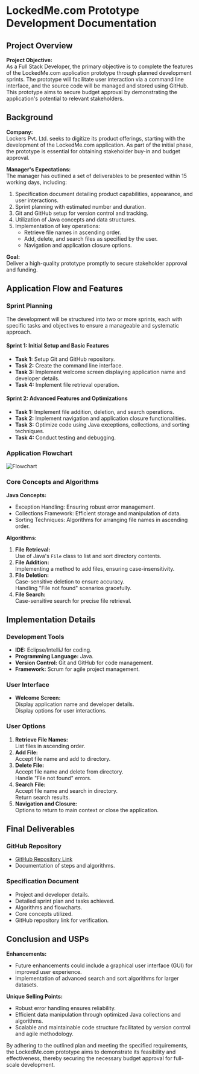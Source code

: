 # LockedMe.com Prototype Development Documentation

## Project Overview

**Project Objective:**  
As a Full Stack Developer, the primary objective is to complete the features of the LockedMe.com application prototype through planned development sprints. The prototype will facilitate user interaction via a command line interface, and the source code will be managed and stored using GitHub. This prototype aims to secure budget approval by demonstrating the application's potential to relevant stakeholders.

## Background

**Company:**  
Lockers Pvt. Ltd. seeks to digitize its product offerings, starting with the development of the LockedMe.com application. As part of the initial phase, the prototype is essential for obtaining stakeholder buy-in and budget approval.

**Manager's Expectations:**  
The manager has outlined a set of deliverables to be presented within 15 working days, including:
1. Specification document detailing product capabilities, appearance, and user interactions.
2. Sprint planning with estimated number and duration.
3. Git and GitHub setup for version control and tracking.
4. Utilization of Java concepts and data structures.
5. Implementation of key operations:
   - Retrieve file names in ascending order.
   - Add, delete, and search files as specified by the user.
   - Navigation and application closure options.

**Goal:**  
Deliver a high-quality prototype promptly to secure stakeholder approval and funding.

## Application Flow and Features

### Sprint Planning

The development will be structured into two or more sprints, each with specific tasks and objectives to ensure a manageable and systematic approach.

#### Sprint 1: Initial Setup and Basic Features
- **Task 1:** Setup Git and GitHub repository.
- **Task 2:** Create the command line interface.
- **Task 3:** Implement welcome screen displaying application name and developer details.
- **Task 4:** Implement file retrieval operation.

#### Sprint 2: Advanced Features and Optimizations
- **Task 1:** Implement file addition, deletion, and search operations.
- **Task 2:** Implement navigation and application closure functionalities.
- **Task 3:** Optimize code using Java exceptions, collections, and sorting techniques.
- **Task 4:** Conduct testing and debugging.

### Application Flowchart
![Flowchart](flowchart.png)

### Core Concepts and Algorithms

**Java Concepts:**
- Exception Handling: Ensuring robust error management.
- Collections Framework: Efficient storage and manipulation of data.
- Sorting Techniques: Algorithms for arranging file names in ascending order.

**Algorithms:**
1. **File Retrieval:**  
   Use of Java's `File` class to list and sort directory contents.
2. **File Addition:**  
   Implementing a method to add files, ensuring case-insensitivity.
3. **File Deletion:**  
   Case-sensitive deletion to ensure accuracy.  
   Handling "File not found" scenarios gracefully.
4. **File Search:**  
   Case-sensitive search for precise file retrieval.

## Implementation Details

### Development Tools
- **IDE:** Eclipse/IntelliJ for coding.
- **Programming Language:** Java.
- **Version Control:** Git and GitHub for code management.
- **Framework:** Scrum for agile project management.

### User Interface
- **Welcome Screen:**  
  Display application name and developer details.  
  Display options for user interactions.

### User Options
1. **Retrieve File Names:**  
   List files in ascending order.
2. **Add File:**  
   Accept file name and add to directory.
3. **Delete File:**  
   Accept file name and delete from directory.  
   Handle "File not found" errors.
4. **Search File:**  
   Accept file name and search in directory.  
   Return search results.
5. **Navigation and Closure:**  
   Options to return to main context or close the application.

## Final Deliverables

### GitHub Repository
- [GitHub Repository Link](#)
- Documentation of steps and algorithms.

### Specification Document
- Project and developer details.
- Detailed sprint plan and tasks achieved.
- Algorithms and flowcharts.
- Core concepts utilized.
- GitHub repository link for verification.

## Conclusion and USPs

**Enhancements:**  
- Future enhancements could include a graphical user interface (GUI) for improved user experience.
- Implementation of advanced search and sort algorithms for larger datasets.

**Unique Selling Points:**  
- Robust error handling ensures reliability.
- Efficient data manipulation through optimized Java collections and algorithms.
- Scalable and maintainable code structure facilitated by version control and agile methodology.

By adhering to the outlined plan and meeting the specified requirements, the LockedMe.com prototype aims to demonstrate its feasibility and effectiveness, thereby securing the necessary budget approval for full-scale development.
